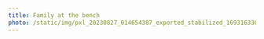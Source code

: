 ```yaml
---
title: Family at the bench
photo: /static/img/pxl_20230827_014654387_exported_stabilized_1693163366340.gif
---
```

